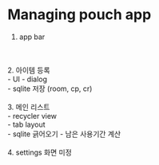 # Managing pouch app

1. app bar
<br>
<br>
2. 아이템 등록 <br>
    - UI - dialog<br>
    - sqlite 저장 (room, cp, cr)<br>
<br>
3. 메인 리스트<br>
    - recycler view<br>
    - tab layout <br>
    - sqlite 긁어오기 - 남은 사용기간 계산<br>
<br>
4. settings 화면 미정<br>

